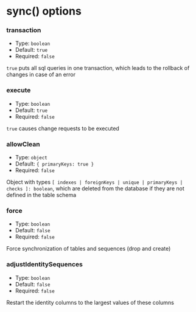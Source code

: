 # sync() options

### transaction

- Type: `boolean`
- Default: `true`
- Required: `false`

`true` puts all sql queries in one transaction, which leads to the rollback of changes in case of an error

### execute

- Type: `boolean`
- Default: `true`
- Required: `false`

`true` causes change requests to be executed

### allowClean

- Type: `object`
- Default: `{ primaryKeys: true }`
- Required: `false`

Object with types `[ indexes | foreignKeys | unique | primaryKeys | checks ]: boolean`, which are deleted from the database if they are not defined in the table schema

### force

- Type: `boolean`
- Default: `false`
- Required: `false`

Force synchronization of tables and sequences (drop and create)

### adjustIdentitySequences

- Type: `boolean`
- Default: `false`
- Required: `false`

Restart the identity columns to the largest values of these columns
